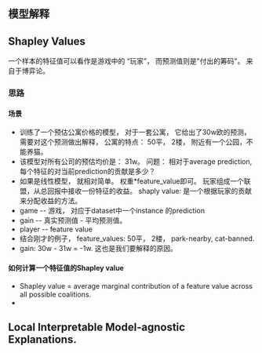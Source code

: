 ## 模型解释
## Shapley Values
 一个样本的特征值可以看作是游戏中的 “玩家”， 而预测值则是"付出的筹码"。 来自于博弈论。
### 思路
#### 场景
- 训练了一个预估公寓价格的模型， 对于一套公寓， 它给出了30w欧的预测， 需要对这个预测做出解释， 公寓的特点： 50平， 2楼， 附近有一个公园，不能养猫。
- 该模型对所有公司的预估均价是： 31w。 问题： 相对于average prediction, 每个特征的对当前prediction的贡献是多少？
- 如果是线性模型， 就相对简单。 权重*feature_value即可。  玩家组成一个联盟，从总回报中接收一份特征的收益。  shaply value: 是一个根据玩家的贡献来分配收益的方法。
- game -- 游戏， 对应于dataset中一个instance 的prediction
- gain -- 真实预测值 - 平均预测值。
- player -- feature value
- 结合刚才的例子， feature_values: 50平， 2楼， park-nearby, cat-banned.
- gain: 30w - 31w = -1w. 这也是我们要解释的原因。

#### 如何计算一个特征值的Shapley value
- Shapley value = average marginal contribution of a feature value across all possible coalitions.
- 





## Local Interpretable Model-agnostic Explanations. 
### 